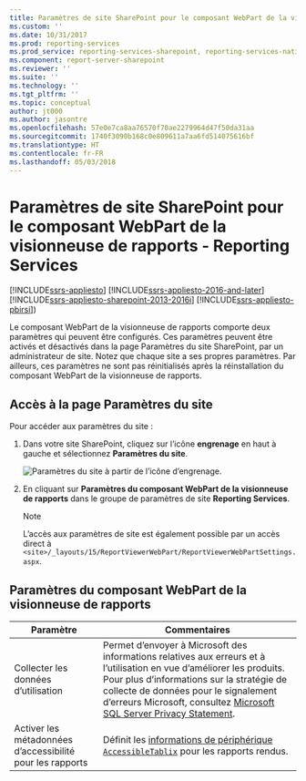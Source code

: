 ```yaml
---
title: Paramètres de site SharePoint pour le composant WebPart de la visionneuse de rapports - SSRS | Microsoft Docs
ms.custom: ''
ms.date: 10/31/2017
ms.prod: reporting-services
ms.prod_service: reporting-services-sharepoint, reporting-services-native
ms.component: report-server-sharepoint
ms.reviewer: ''
ms.suite: ''
ms.technology: ''
ms.tgt_pltfrm: ''
ms.topic: conceptual
author: jt000
ms.author: jasontre
ms.openlocfilehash: 57e0e7ca8aa76570f70ae2279964d47f50da31aa
ms.sourcegitcommit: 1740f3090b168c0e809611a7aa6fd514075616bf
ms.translationtype: HT
ms.contentlocale: fr-FR
ms.lasthandoff: 05/03/2018
---
```

# <a name="sharepoint-site-settings-for-the-report-viewer-web-part---reporting-services"></a>Paramètres de site SharePoint pour le composant WebPart de la visionneuse de rapports - Reporting Services

[!INCLUDE[ssrs-appliesto](../../includes/ssrs-appliesto.md)] [!INCLUDE[ssrs-appliesto-2016-and-later](../../includes/ssrs-appliesto-2016-and-later.md)] [!INCLUDE[ssrs-appliesto-sharepoint-2013-2016i](../../includes/ssrs-appliesto-sharepoint-2013-2016.md)] [!INCLUDE[ssrs-appliesto-pbirsi](../../includes/ssrs-appliesto-pbirs.md)])

Le composant WebPart de la visionneuse de rapports comporte deux paramètres qui peuvent être configurés. Ces paramètres peuvent être activés et désactivés dans la page Paramètres du site SharePoint, par un administrateur de site. Notez que chaque site a ses propres paramètres. Par ailleurs, ces paramètres ne sont pas réinitialisés après la réinstallation du composant WebPart de la visionneuse de rapports.

## <a name="accessing-the-site-settings-page"></a>Accès à la page Paramètres du site

Pour accéder aux paramètres du site :

1. Dans votre site SharePoint, cliquez sur l’icône **engrenage** en haut à gauche et sélectionnez **Paramètres du site**.

    ![Paramètres du site à partir de l’icône d’engrenage.](media/sharepoint-site-settings.png)

2. En cliquant sur **Paramètres du composant WebPart de la visionneuse de rapports** dans le groupe de paramètres de site **Reporting Services**.

    > [!NOTE]
    > L’accès aux paramètres de site est également possible par un accès direct à `<site>/_layouts/15/ReportViewerWebPart/ReportViewerWebPartSettings.aspx`.

## <a name="report-viewer-web-part-settings"></a>Paramètres du composant WebPart de la visionneuse de rapports

|Paramètre|Commentaires|  
|-------------|--------------|  
|Collecter les données d’utilisation|Permet d’envoyer à Microsoft des informations relatives aux erreurs et à l’utilisation en vue d’améliorer les produits. Pour plus d’informations sur la stratégie de collecte de données pour le signalement d’erreurs Microsoft, consultez [Microsoft SQL Server Privacy Statement](https://go.microsoft.com/fwlink/?linkid=860782&clcid=0x409).|  
|Activer les métadonnées d’accessibilité pour les rapports|Définit les [informations de périphérique `AccessibleTablix`](../html-device-information-settings.md) pour les rapports rendus.| 
